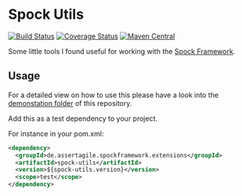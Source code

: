 Spock Utils
===========

[![Build Status](https://travis-ci.org/mkutz/spock-utils.svg?branch=master)](https://travis-ci.org/mkutz/spock-utils) [![Coverage Status](https://img.shields.io/coveralls/mkutz/spock-utils.svg)](https://coveralls.io/r/mkutz/spock-utils) [![Maven Central](https://img.shields.io/maven-central/v/de.assertagile.spockframework.extensions/spock-utils.svg)](http://search.maven.org/#search%7Cga%7C1%7Ca%3A%22spock-utils%22)

Some little tools I found useful for working with the [Spock Framework](http://spockframework.org/).

Usage
-----

For a detailed view on how to use this please have a look into the [demonstation folder](https://github.com/mkutz/spock-utils/tree/master/demonstration) of this repository.

Add this as a test dependency to your project.

For instance in your pom.xml:
```xml
<dependency>
  <groupId>de.assertagile.spockframework.extensions</groupId>
  <artifactId>spock-utils</artifactId>
  <version>${spock-utils.version}</version>
  <scope>test</scope>
</dependency>
```